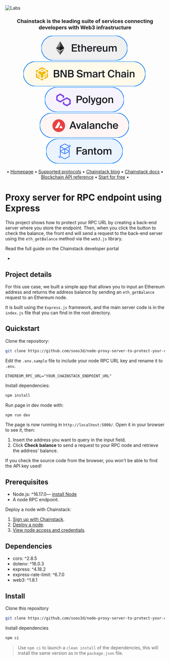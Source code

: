 <img width="1200" alt="Labs" src="https://user-images.githubusercontent.com/99700157/213291931-5a822628-5b8a-4768-980d-65f324985d32.png">

<p>
 <h3 align="center">Chainstack is the leading suite of services connecting developers with Web3 infrastructure</h3>
</p>

<p align="center">
  <a target="_blank" href="https://chainstack.com/build-better-with-ethereum/"><img src="https://github.com/soos3d/blockchain-badges/blob/main/protocols_badges/Ethereum.svg" /></a>&nbsp;  
  <a target="_blank" href="https://chainstack.com/build-better-with-bnb-smart-chain/"><img src="https://github.com/soos3d/blockchain-badges/blob/main/protocols_badges/BNB.svg" /></a>&nbsp;
  <a target="_blank" href="https://chainstack.com/build-better-with-polygon/"><img src="https://github.com/soos3d/blockchain-badges/blob/main/protocols_badges/Polygon.svg" /></a>&nbsp;
  <a target="_blank" href="https://chainstack.com/build-better-with-avalanche/"><img src="https://github.com/soos3d/blockchain-badges/blob/main/protocols_badges/Avalanche.svg" /></a>&nbsp;
  <a target="_blank" href="https://chainstack.com/build-better-with-fantom/"><img src="https://github.com/soos3d/blockchain-badges/blob/main/protocols_badges/Fantom.svg" /></a>&nbsp;
</p>

<p align="center">
  • <a target="_blank" href="https://chainstack.com/">Homepage</a> •
  <a target="_blank" href="https://chainstack.com/protocols/">Supported protocols</a> •
  <a target="_blank" href="https://chainstack.com/blog/">Chainstack blog</a> •
  <a target="_blank" href="https://docs.chainstack.com/quickstart/">Chainstack docs</a> •
  <a target="_blank" href="https://docs.chainstack.com/quickstart/">Blockchain API reference</a> •
  <a target="_blank" href="https://console.chainstack.com/user/account/create">Start for free</a> •
</p>

# Proxy server for RPC endpoint using Express

This project shows how to protect your RPC URL by creating a back-end server where you store the endpoint. Then, when you click the button to check the balance, the front end will send a request to the back-end server using the `eth_getBalance` method via the `web3.js` library. 

Read the full guide on the Chainstack developer portal
* []()

## Project details

For this use case, we built a simple app that allows you to input an Ethereum address and returns the address balance by sending an `eth_getBalance` request to an Ethereum node.

It is built using the `Express.js` framework, and the main server code is in the `index.js` file that you can find in the root directory.

## Quickstart

Clone the repository:

```sh
git clone https://github.com/soos3d/node-proxy-server-to-protect-your-rpc-url-endpoint.git
```

Edit the `.env.sample` file to include your node RPC URL key and rename it to `.env`.

```env
ETHEREUM_RPC_URL="YOUR_CHAINSTACK_ENDPOINT_URL"
```

Install  dependencies:

```sh
npm install
```

Run page in dev mode with:

```sh
npm run dev
```

The page is now running in `http://localhost:5000/`. Open it in your browser to see it, then:

1. Insert the address you want to query in the input field.
1. Click **Check balance** to send a request to your RPC node and retrieve the address' balance.

If you check the source code from the browser, you won't be able to find the API key used! 

## Prerequisites

* Node.js: ^16.17.0— [install Node](https://nodejs.org/en/download/)
* A node RPC endpoint.

Deploy a node with Chainstack:

1. [Sign up with Chainstack](https://console.chainstack.com/user/account/create).  
1. [Deploy a node](https://docs.chainstack.com/platform/join-a-public-network).  
1. [View node access and credentials](https://docs.chainstack.com/platform/view-node-access-and-credentials). 

## Dependencies

* cors: ^2.8.5
* dotenv: ^16.0.3
* express: ^4.18.2
* express-rate-limit: ^6.7.0
* web3: ^1.8.1

## Install

Clone this repository

```sh
git clone https://github.com/soos3d/node-proxy-server-to-protect-your-rpc-url-endpoint.git
```

Install dependencies

```sh
npm ci
```

> Use `npm ci` to launch a `clean install` of the dependencies, this will install the same version as in the `package.json` file.
